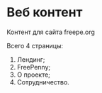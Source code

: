 # Веб контент

Контент для сайта freepe.org

Всего 4 страницы:
1. Лендинг;
2. FreePenny;
3. О проекте;
4. Сотрудничество.